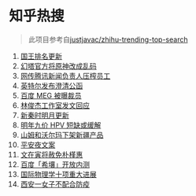 # 知乎热搜

> 此项目参考自[justjavac/zhihu-trending-top-search](https://github.com/justjavac/zhihu-trending-top-search/blob/main/utils.ts)

<!-- BEGIN -->
  <!-- 最后更新时间:Fri Dec 24 2021 06:14:16 GMT+0000 (Coordinated Universal Time) -->
  1. [国王排名更新](https://www.zhihu.com/search?q=国王排名)
1. [幻塔官方将原神改成乱码](https://www.zhihu.com/search?q=原神)
1. [网传腾讯新闻负责人压榨员工](https://www.zhihu.com/search?q=腾讯新闻负责人)
1. [英特尔发布澄清公函](https://www.zhihu.com/search?q=英特尔)
1. [百度 MEG 被曝裁员](https://www.zhihu.com/search?q=百度MEG)
1. [林俊杰工作室发文回应](https://www.zhihu.com/search?q=林俊杰)
1. [新秦时明月更新](https://www.zhihu.com/search?q=新秦时明月)
1. [明年九价 HPV 短缺或缓解](https://www.zhihu.com/search?q=九价)
1. [山姆和沃尔玛下架新疆产品](https://www.zhihu.com/search?q=山姆下架新疆产品)
1. [平安夜文案](https://www.zhihu.com/search?q=平安夜)
1. [文在寅将赦免朴槿惠](https://www.zhihu.com/search?q=朴槿惠)
1. [百度「希壤」开放内测](https://www.zhihu.com/search?q=希壤)
1. [国际物理学十项重大进展](https://www.zhihu.com/search?q=国际物理学重大进展)
1. [西安一女子不配合防疫](https://www.zhihu.com/search?q=女子不配合防疫)
  <!-- END -->